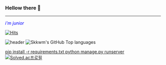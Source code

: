 ### Hellow there 👋  
* * *
<span style="color:blue">*i'm junior*</span>

  [![Hits](https://hits.seeyoufarm.com/api/count/incr/badge.svg?url=https%3A%2F%2Fgithub.com%2Fskkwm&count_bg=%2379C83D&title_bg=%231D3394&icon=&icon_color=%23E7E7E7&title=My+Visitor&edge_flat=false)](https://hits.seeyoufarm.com)

![header](https://capsule-render.vercel.app/api?type=wave&color=auto&height=270&section=header&animation=blinking&text=The%20World&fontSize=90)
![Skkwm's GitHub Top languages](https://github-readme-stats.vercel.app/api?username=skkwm&theme=vision-friendly-dark&show_icons=true&size=200)

[pip install -r requirements.txt
python manage.py runserver![Solved.ac프로필](http://mazassumnida.wtf/api/generate_badge?boj=wlstjd993)](https://solved.ac/{gold})
<!--
**skkwm/skkwm** is a ✨ _special_ ✨ repository because its `.md` (this file) appears on your GitHub profile.

Here are some ideas to get you started:

- 🔭 I’m currently working on ...
- 🌱 I’m currently learning ...데이터 베이스,파이썬,자바..etc
- 👯 I’m looking to collaborate on ...
- 🤔 I’m looking for help with ...
- 💬 Ask me about ...
- 📫 How to reach me: ...
- 😄 Pronouns: ...
- ⚡ Fun fact: ...
-->
